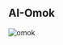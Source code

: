 ## AI-Omok
![omok](https://user-images.githubusercontent.com/48282708/71707199-feb57e00-2e2b-11ea-9257-977c33195025.png)
